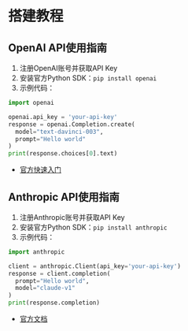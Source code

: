 # 搭建教程

## OpenAI API使用指南
1. 注册OpenAI账号并获取API Key
2. 安装官方Python SDK：`pip install openai`
3. 示例代码：
```python
import openai

openai.api_key = 'your-api-key'
response = openai.Completion.create(
  model="text-davinci-003",
  prompt="Hello world"
)
print(response.choices[0].text)
```
- [官方快速入门](https://platform.openai.com/docs/quickstart)

## Anthropic API使用指南
1. 注册Anthropic账号并获取API Key
2. 安装官方Python SDK：`pip install anthropic`
3. 示例代码：
```python
import anthropic

client = anthropic.Client(api_key='your-api-key')
response = client.completion(
  prompt="Hello world",
  model="claude-v1"
)
print(response.completion)
```
- [官方文档](https://docs.anthropic.com/claude/docs/getting-started-with-the-api)